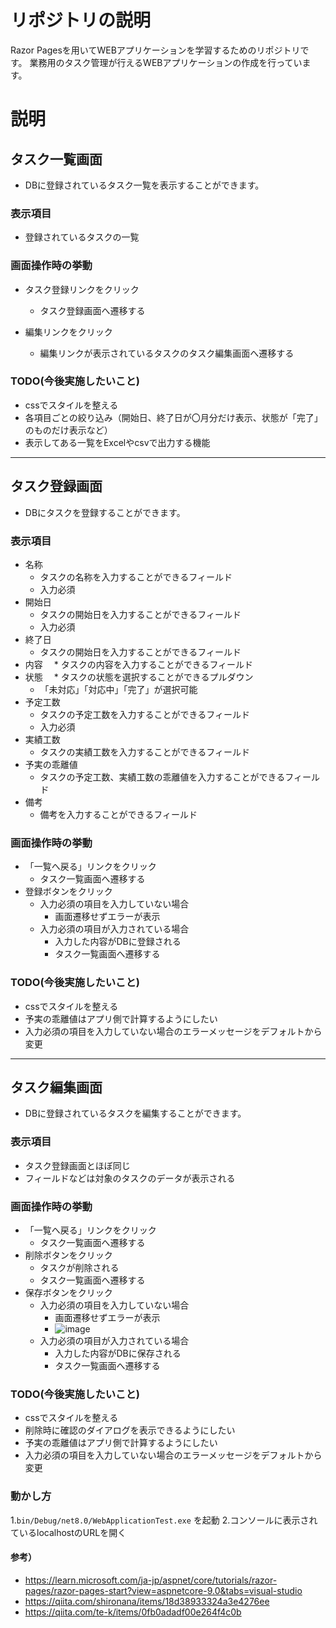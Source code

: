 # リポジトリの説明
Razor Pagesを用いてWEBアプリケーションを学習するためのリポジトリです。
業務用のタスク管理が行えるWEBアプリケーションの作成を行っています。

# 説明
## タスク一覧画面

* DBに登録されているタスク一覧を表示することができます。
### 表示項目
* 登録されているタスクの一覧

### 画面操作時の挙動
* タスク登録リンクをクリック
   * タスク登録画面へ遷移する
 
* 編集リンクをクリック
   * 編集リンクが表示されているタスクのタスク編集画面へ遷移する
 
### TODO(今後実施したいこと)
* cssでスタイルを整える
* 各項目ごとの絞り込み（開始日、終了日が〇月分だけ表示、状態が「完了」のものだけ表示など）
* 表示してある一覧をExcelやcsvで出力する機能
----
## タスク登録画面
* DBにタスクを登録することができます。
### 表示項目
* 名称
  * タスクの名称を入力することができるフィールド
  * 入力必須 
* 開始日
  * タスクの開始日を入力することができるフィールド
  * 入力必須
* 終了日
  * タスクの開始日を入力することができるフィールド
* 内容
　* タスクの内容を入力することができるフィールド
* 状態
　* タスクの状態を選択することができるプルダウン
  * 「未対応」「対応中」「完了」が選択可能
* 予定工数
  * タスクの予定工数を入力することができるフィールド
  * 入力必須
* 実績工数
  * タスクの実績工数を入力することができるフィールド
* 予実の乖離値
  * タスクの予定工数、実績工数の乖離値を入力することができるフィールド
* 備考
  * 備考を入力することができるフィールド 

### 画面操作時の挙動
* 「一覧へ戻る」リンクをクリック
  * タスク一覧画面へ遷移する
* 登録ボタンをクリック
  * 入力必須の項目を入力していない場合
    * 画面遷移せずエラーが表示
  * 入力必須の項目が入力されている場合
    * 入力した内容がDBに登録される
    * タスク一覧画面へ遷移する
   
### TODO(今後実施したいこと)
* cssでスタイルを整える
* 予実の乖離値はアプリ側で計算するようにしたい
* 入力必須の項目を入力していない場合のエラーメッセージをデフォルトから変更
---- 
## タスク編集画面

* DBに登録されているタスクを編集することができます。
### 表示項目
* タスク登録画面とほぼ同じ
* フィールドなどは対象のタスクのデータが表示される

### 画面操作時の挙動
* 「一覧へ戻る」リンクをクリック
  * タスク一覧画面へ遷移する
* 削除ボタンをクリック
  * タスクが削除される
  * タスク一覧画面へ遷移する
* 保存ボタンをクリック
  * 入力必須の項目を入力していない場合
    * 画面遷移せずエラーが表示
    * ![image](https://github.com/user-attachments/assets/5de44884-ae50-4bf3-b717-b9e0cfddf1bf)
  * 入力必須の項目が入力されている場合
    * 入力した内容がDBに保存される
    * タスク一覧画面へ遷移する
   
### TODO(今後実施したいこと)
* cssでスタイルを整える
* 削除時に確認のダイアログを表示できるようにしたい
* 予実の乖離値はアプリ側で計算するようにしたい
* 入力必須の項目を入力していない場合のエラーメッセージをデフォルトから変更

### 動かし方
1.`bin/Debug/net8.0/WebApplicationTest.exe` を起動
2.コンソールに表示されているlocalhostのURLを開く

#### 参考）
* https://learn.microsoft.com/ja-jp/aspnet/core/tutorials/razor-pages/razor-pages-start?view=aspnetcore-9.0&tabs=visual-studio
* https://qiita.com/shironana/items/18d38933324a3e4276ee
* https://qiita.com/te-k/items/0fb0adadf00e264f4c0b
